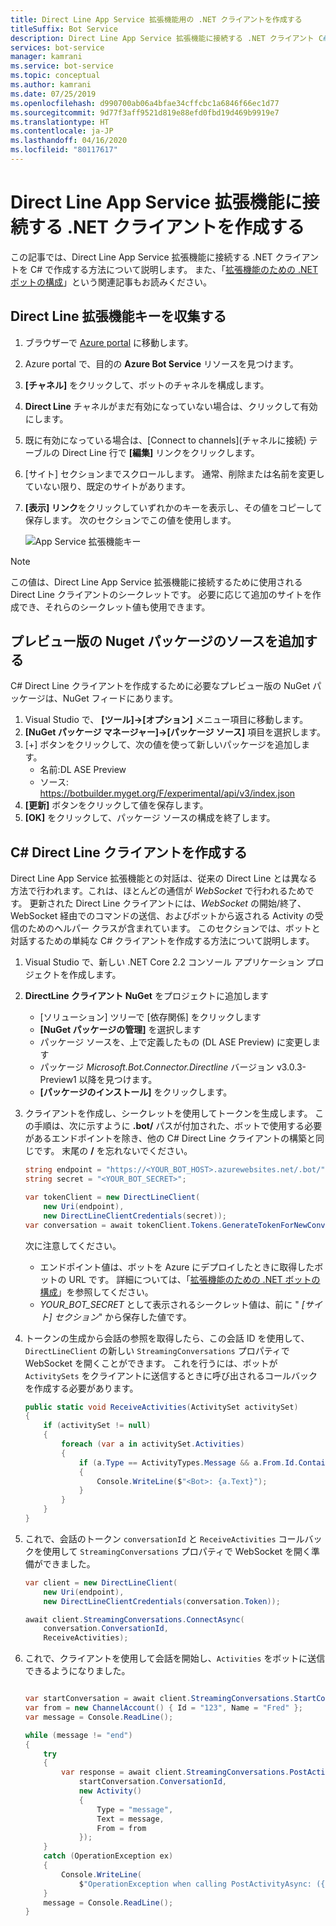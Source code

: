```yaml
---
title: Direct Line App Service 拡張機能用の .NET クライアントを作成する
titleSuffix: Bot Service
description: Direct Line App Service 拡張機能に接続する .NET クライアント C#
services: bot-service
manager: kamrani
ms.service: bot-service
ms.topic: conceptual
ms.author: kamrani
ms.date: 07/25/2019
ms.openlocfilehash: d990700ab06a4bfae34cffcbc1a6846f66ec1d77
ms.sourcegitcommit: 9d77f3aff9521d819e88efd0fbd19d469b9919e7
ms.translationtype: HT
ms.contentlocale: ja-JP
ms.lasthandoff: 04/16/2020
ms.locfileid: "80117617"
---
```

# <a name="create-net-client-to-connect-to-direct-line-app-service-extension"></a>Direct Line App Service 拡張機能に接続する .NET クライアントを作成する

この記事では、Direct Line App Service 拡張機能に接続する .NET クライアントを C# で作成する方法について説明します。
また、「[拡張機能のための .NET ボットの構成](bot-service-channel-directline-extension-net-bot.md)」という関連記事もお読みください。

## <a name="gather-your-direct-line-extension-keys"></a>Direct Line 拡張機能キーを収集する

1. ブラウザーで [Azure portal](https://portal.azure.com/) に移動します。
1. Azure portal で、目的の **Azure Bot Service** リソースを見つけます。
1. **[チャネル]** をクリックして、ボットのチャネルを構成します。
1. **Direct Line** チャネルがまだ有効になっていない場合は、クリックして有効にします。
1. 既に有効になっている場合は、[Connect to channels]\(チャネルに接続\) テーブルの Direct Line 行で **[編集]** リンクをクリックします。
1. [サイト] セクションまでスクロールします。 通常、削除または名前を変更していない限り、既定のサイトがあります。
1. **[表示] リンク**をクリックしていずれかのキーを表示し、その値をコピーして保存します。 次のセクションでこの値を使用します。

    ![App Service 拡張機能キー](./media/channels/direct-line-extension-extension-keys-net-client.png)

> [!NOTE]
> この値は、Direct Line App Service 拡張機能に接続するために使用される Direct Line クライアントのシークレットです。 必要に応じて追加のサイトを作成でき、それらのシークレット値も使用できます。

## <a name="add-the-preview-nuget-package-source"></a>プレビュー版の Nuget パッケージのソースを追加する

C# Direct Line クライアントを作成するために必要なプレビュー版の NuGet パッケージは、NuGet フィードにあります。

1. Visual Studio で、 **[ツール]->[オプション]** メニュー項目に移動します。
1. **[NuGet パッケージ マネージャー]->[パッケージ ソース]** 項目を選択します。
1. [+] ボタンをクリックして、次の値を使って新しいパッケージを追加します。
    - 名前:DL ASE Preview
    - ソース: https://botbuilder.myget.org/F/experimental/api/v3/index.json
1. **[更新]** ボタンをクリックして値を保存します。
1. **[OK]** をクリックして、パッケージ ソースの構成を終了します。

## <a name="create-a-c-direct-line-client"></a>C# Direct Line クライアントを作成する

Direct Line App Service 拡張機能との対話は、従来の Direct Line とは異なる方法で行われます。これは、ほとんどの通信が *WebSocket* で行われるためです。 更新された Direct Line クライアントには、*WebSocket* の開始/終了、WebSocket 経由でのコマンドの送信、およびボットから返される Activity の受信のためのヘルパー クラスが含まれています。 このセクションでは、ボットと対話するための単純な C# クライアントを作成する方法について説明します。

1. Visual Studio で、新しい .NET Core 2.2 コンソール アプリケーション プロジェクトを作成します。
1. **DirectLine クライアント NuGet** をプロジェクトに追加します
    - [ソリューション] ツリーで [依存関係] をクリックします
    - **[NuGet パッケージの管理]** を選択します
    - パッケージ ソースを、上で定義したもの (DL ASE Preview) に変更します
    - パッケージ *Microsoft.Bot.Connector.Directline* バージョン v3.0.3-Preview1 以降を見つけます。
    - **[パッケージのインストール]** をクリックします。
1. クライアントを作成し、シークレットを使用してトークンを生成します。 この手順は、次に示すように **.bot/** パスが付加された、ボットで使用する必要があるエンドポイントを除き、他の C# Direct Line クライアントの構築と同じです。 末尾の **/** を忘れないでください。

    ```csharp
    string endpoint = "https://<YOUR_BOT_HOST>.azurewebsites.net/.bot/";
    string secret = "<YOUR_BOT_SECRET>";

    var tokenClient = new DirectLineClient(
        new Uri(endpoint),
        new DirectLineClientCredentials(secret));
    var conversation = await tokenClient.Tokens.GenerateTokenForNewConversationAsync();
    ```

    次に注意してください。
    - エンドポイント値は、ボットを Azure にデプロイしたときに取得したボットの URL です。  詳細については、「[拡張機能のための .NET ボットの構成](bot-service-channel-directline-extension-net-bot.md)」を参照してください。
    - *YOUR_BOT_SECRET* として表示されるシークレット値は、前に " *[サイト] セクション*" から保存した値です。

1. トークンの生成から会話の参照を取得したら、この会話 ID を使用して、`DirectLineClient` の新しい `StreamingConversations` プロパティで WebSocket を開くことができます。 これを行うには、ボットが `ActivitySets` をクライアントに送信するときに呼び出されるコールバックを作成する必要があります。

    ```csharp
    public static void ReceiveActivities(ActivitySet activitySet)
    {
        if (activitySet != null)
        {
            foreach (var a in activitySet.Activities)
            {
                if (a.Type == ActivityTypes.Message && a.From.Id.Contains("bot"))
                {
                    Console.WriteLine($"<Bot>: {a.Text}");
                }
            }
        }
    }
    ```

1. これで、会話のトークン `conversationId` と `ReceiveActivities` コールバックを使用して `StreamingConversations` プロパティで WebSocket を開く準備ができました。

    ```csharp
    var client = new DirectLineClient(
        new Uri(endpoint),
        new DirectLineClientCredentials(conversation.Token));

    await client.StreamingConversations.ConnectAsync(
        conversation.ConversationId,
        ReceiveActivities);
    ```

1. これで、クライアントを使用して会話を開始し、`Activities` をボットに送信できるようになりました。

    ```csharp

    var startConversation = await client.StreamingConversations.StartConversationAsync();
    var from = new ChannelAccount() { Id = "123", Name = "Fred" };
    var message = Console.ReadLine();

    while (message != "end")
    {
        try
        {
            var response = await client.StreamingConversations.PostActivityAsync(
                startConversation.ConversationId,
                new Activity()
                {
                    Type = "message",
                    Text = message,
                    From = from
                });
        }
        catch (OperationException ex)
        {
            Console.WriteLine(
                $"OperationException when calling PostActivityAsync: ({ex.StatusCode})");
        }
        message = Console.ReadLine();
    }
    ```
